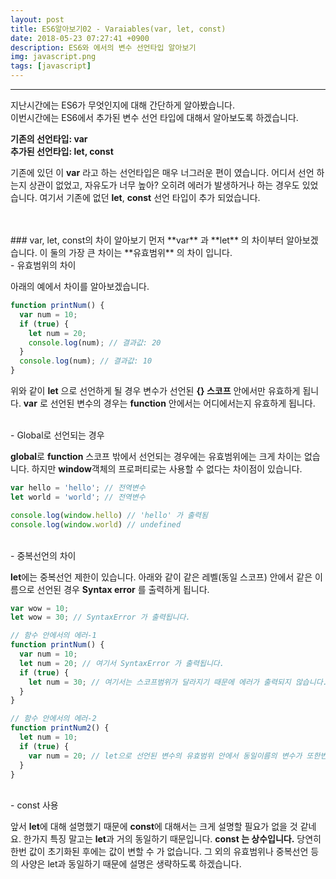 ```yaml
---
layout: post
title: ES6알아보기02 - Varaiables(var, let, const)
date: 2018-05-23 07:27:41 +0900
description: ES6와 에서의 변수 선언타입 알아보기
img: javascript.png
tags: [javascript]
---
```

------------------------------------------------
지난시간에는 ES6가 무엇인지에 대해 간단하게 알아봤습니다.  
이번시간에는 ES6에서 추가된 변수 선언 타입에 대해서 알아보도록 하겠습니다.

**기존의 선언타입: var**  
**추가된 선언타입: let, const**

기존에 있던 이 **var** 라고 하는 선언타입은 매우 너그러운 편이 였습니다. 어디서 선언 하는지 상관이 없었고, 자유도가 너무 높아? 오히려 에러가 발생하거나 하는 경우도 있었습니다.
여기서 기존에 없던 **let**, **const** 선언 타입이 추가 되었습니다.

<br/>
<br/>
### var, let, const의 차이 알아보기
먼저 **var** 과 **let** 의 차이부터 알아보겠습니다. 이 둘의 가장 큰 차이는 **유효범위** 의 차이 입니다.

<br/>
- 유효범위의 차이

아래의 예에서 차이를 알아보겠습니다.
```javascript
function printNum() {
  var num = 10;
  if (true) {
    let num = 20;
    console.log(num); // 결과값: 20
  }
  console.log(num); // 결과값: 10
}
```
위와 같이 **let** 으로 선언하게 될 경우 변수가 선언된 **{} 스코프** 안에서만 유효하게 됩니다. **var** 로 선언된 변수의 경우는 **function** 안에서는 어디에서는지 유효하게 됩니다.

<br/>
- Global로 선언되는 경우

**global**로 **function** 스코프 밖에서 선언되는 경우에는 유효범위에는 크게 차이는 없습니다. 하지만 **window**객체의 프로퍼티로는 사용할 수 없다는 차이점이 있습니다.  

```javascript
var hello = 'hello'; // 전역변수
let world = 'world'; // 전역변수

console.log(window.hello) // 'hello' 가 출력됨
console.log(window.world) // undefined
```

<br/>
- 중복선언의 차이

**let**에는 중복선언 제한이 있습니다. 아래와 같이 같은 레벨(동일 스코프) 안에서 같은 이름으로 선언된 경우 **Syntax error** 를 출력하게 됩니다.
```javascript
var wow = 10;
let wow = 30; // SyntaxError 가 출력됩니다.

// 함수 안에서의 에러-1
function printNum() {
  var num = 10;
  let num = 20; // 여기서 SyntaxError 가 출력됩니다.
  if (true) {
    let num = 30; // 여기서는 스코프범위가 달라지기 때문에 에러가 출력되지 않습니다.
  }
}

// 함수 안에서의 에러-2
function printNum2() {
  let num = 10;
  if (true) {
    var num = 20; // let으로 선언된 변수의 유효범위 안에서 동일이름의 변수가 또한번 선언되었기 때문에 error가 출력됩니다.
  }
}
```

<br/>
- const 사용

앞서 **let**에 대해 설명했기 때문에 **const**에 대해서는 크게 설명할 필요가 없을 것 같네요. 한가지 특징 말고는 **let**과 거의 동일하기 때문입니다. **const 는 상수입니다.** 당연히 한번 값이 초기화된 후에는 값이 변할 수 가 없습니다. 그 외의 유효범위나 중복선언 등의 사양은 let과 동일하기 때문에 설명은 생략하도록 하겠습니다.





